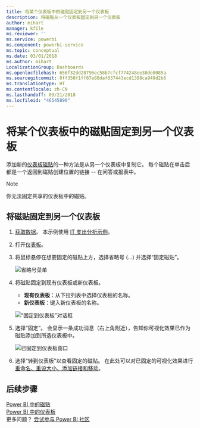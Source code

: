 ```yaml
---
title: 将某个仪表板中的磁贴固定到另一个仪表板
description: 将磁贴从一个仪表板固定到另一个仪表板
author: mihart
manager: kfile
ms.reviewer: ''
ms.service: powerbi
ms.component: powerbi-service
ms.topic: conceptual
ms.date: 03/01/2018
ms.author: mihart
LocalizationGroup: Dashboards
ms.openlocfilehash: 656f32dd28796ec58b7cfcf774248ee30de0085a
ms.sourcegitcommit: 0ff358f1ff87e88daf837443ecd1398ca949d2b6
ms.translationtype: HT
ms.contentlocale: zh-CN
ms.lasthandoff: 09/21/2018
ms.locfileid: "46545890"
---
```

# <a name="pin-a-tile-from-one-dashboard-to-another-dashboard"></a>将某个仪表板中的磁贴固定到另一个仪表板
添加新的[仪表板磁贴](consumer/end-user-tiles.md)的一种方法是从另一个仪表板中复制它。 每个磁贴在单击后都是一个返回到磁贴创建位置的链接 -- 在问答或报表中。 

> [!NOTE]
> 你无法固定共享的仪表板中的磁贴。

## <a name="pin-a-tile-to-another-dashboard"></a>将磁贴固定到另一个仪表板
1. [获取数据](service-get-data.md)。 本示例使用 [IT 支出分析示例](sample-it-spend.md)。
2. 打开[仪表板](consumer/end-user-dashboards.md)。
3. 将鼠标悬停在想要固定的磁贴上方，选择省略号 (...) 并选择“固定磁贴”。  
   
   ![省略号菜单](media/service-pin-tile-to-another-dashboard/power-bi-pin-another-dash.png)
4. 将磁贴固定到现有仪表板或新仪表板。 
   
   * **现有仪表板**：从下拉列表中选择仪表板的名称。
   * **新仪表板**：键入新仪表板的名称。
   
   ![“固定到仪表板”对话框](media/service-pin-tile-to-another-dashboard/pbi_pintoanotherdash.png)
5. 选择“固定”。
   会显示一条成功消息（右上角附近），告知你可视化效果已作为磁贴添加到所选仪表板中。
   
   ![已固定到仪表板窗口](media/service-pin-tile-to-another-dashboard/power-bi-pin-success.png)
6. 选择“转到仪表板”以查看固定的磁贴。 在此处可以对已固定的可视化效果进行[重命名、重设大小、添加链接和移动](service-dashboard-edit-tile.md)。

## <a name="next-steps"></a>后续步骤
[Power BI 中的磁贴](consumer/end-user-tiles.md)  
[Power BI 中的仪表板](consumer/end-user-dashboards.md)  
更多问题？ [尝试参与 Power BI 社区](http://community.powerbi.com/)

